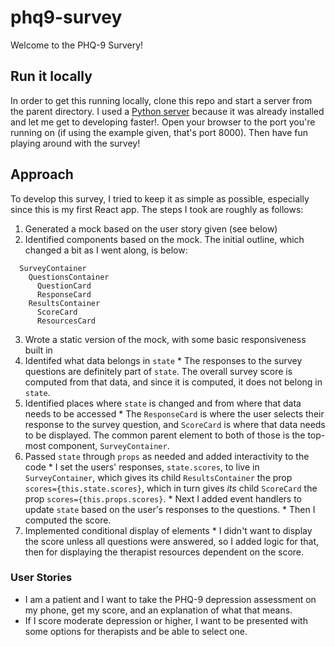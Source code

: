 # phq9-survey
Welcome to the PHQ-9 Survery!

## Run it locally
In order to get this running locally, clone this repo and start a server from the parent directory. I used a [Python server](http://www.linuxjournal.com/content/tech-tip-really-simple-http-server-python) because it was already installed and let me get to developing faster!. Open your browser to the port you're running on (if using the example given, that's port 8000). Then have fun playing around with the survey!

## Approach
To develop this survey, I tried to keep it as simple as possible, especially since this is my first React app. The steps I took are roughly as follows: 
  1. Generated a mock based on the user story given (see below)
  2. Identified components based on the mock. The initial outline, which changed a bit as I went along, is below:
~~~
  SurveyContainer
    QuestionsContainer
      QuestionCard
      ResponseCard
    ResultsContainer
      ScoreCard
      ResourcesCard
~~~
  3. Wrote a static version of the mock, with some basic responsiveness built in
  4. Identifed what data belongs in `state`
    * The responses to the survey questions are definitely part of `state`. The overall survey score is computed from that data, and since it is computed, it does not belong in `state`.
  5. Identified places where `state` is changed and from where that data needs to be accessed
    * The `ResponseCard` is where the user selects their response to the survey question, and `ScoreCard` is where that data needs to be displayed. The common parent element to both of those is the top-most component, `SurveyContainer`.
  6. Passed `state` through `props` as needed and added interactivity to the code
    * I set the users' responses, `state.scores`, to live in `SurveyContainer`, which gives its child `ResultsContainer` the prop `scores={this.state.scores}`, which in turn gives *its* child `ScoreCard` the prop `scores={this.props.scores}`.
    * Next I added event handlers to update `state` based on the user's responses to the questions.
    * Then I computed the score.
  7. Implemented conditional display of elements
    * I didn't want to display the score unless all questions were answered, so I added logic for that, then for displaying the therapist resources dependent on the score.
  
### User Stories
  * I am a patient and I want to take the PHQ-9 depression assessment on my phone, get my score, and an explanation of what that means.
  * If I score moderate depression or higher, I want to be presented with some options for therapists and be able to select one.
